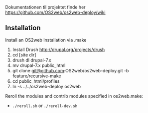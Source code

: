 Dokumentationen til projektet finde her https://github.com/OS2web/os2web-deploy/wiki


Installation
---------------

Install an OS2web Installation via .make

1. Install Drush http://drupal.org/projects/drush
2. cd [site dir]
3. drush dl drupal-7.x
4. mv drupal-7.x public_html
5. git clone git@github.com:OS2web/os2web-deploy.git -b feature/recursive-make
6. cd public_html/profiles
7. ln -s ../../os2web-deploy os2web

Reroll the modules and contrib modules specified in os2web.make:
- `./reroll.sh` or `./reroll-dev.sh`
